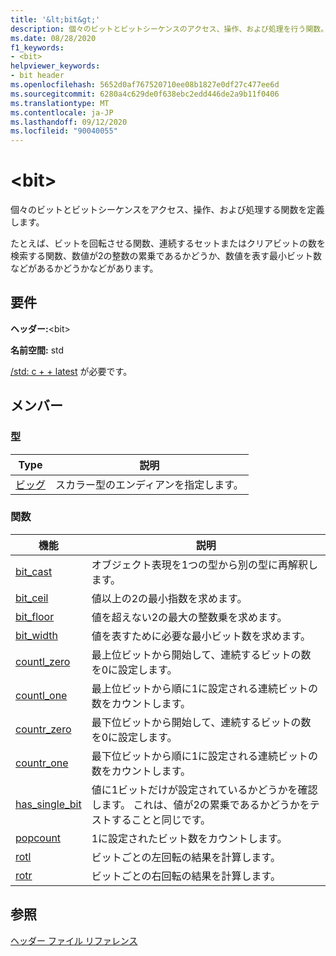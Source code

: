 ```yaml
---
title: '&lt;bit&gt;'
description: 個々のビットとビットシーケンスのアクセス、操作、および処理を行う関数。
ms.date: 08/28/2020
f1_keywords:
- <bit>
helpviewer_keywords:
- bit header
ms.openlocfilehash: 5652d0af767520710ee08b1827e0df27c477ee6d
ms.sourcegitcommit: 6280a4c629de0f638ebc2edd446de2a9b11f0406
ms.translationtype: MT
ms.contentlocale: ja-JP
ms.lasthandoff: 09/12/2020
ms.locfileid: "90040055"
---
```

# <a name="ltbitgt"></a>&lt;bit&gt;

個々のビットとビットシーケンスをアクセス、操作、および処理する関数を定義します。

たとえば、ビットを回転させる関数、連続するセットまたはクリアビットの数を検索する関数、数値が2の整数の累乗であるかどうか、数値を表す最小ビット数などがあるかどうかなどがあります。

## <a name="requirements"></a>要件

**ヘッダー:**\<bit>

**名前空間:** std

[/std: c + + latest](../build/reference/std-specify-language-standard-version.md) が必要です。

## <a name="members"></a>メンバー

### <a name="types"></a>型

| Type | 説明 |
|--------|----------|
| [ビッグ](bit-enum.md) | スカラー型のエンディアンを指定します。 |

### <a name="functions"></a>関数

| 機能 | 説明 |
|-----|-----|
|[bit_cast](bit-functions.md#bit_cast) | オブジェクト表現を1つの型から別の型に再解釈します。 |
|[bit_ceil](bit-functions.md#bit_ceil) | 値以上の2の最小指数を求めます。 |
|[bit_floor](bit-functions.md#bit_floor) | 値を超えない2の最大の整数乗を求めます。 |
|[bit_width](bit-functions.md#bit_width) | 値を表すために必要な最小ビット数を求めます。 |
|[countl_zero](bit-functions.md#countl_zero) | 最上位ビットから開始して、連続するビットの数を0に設定します。 |
|[countl_one](bit-functions.md#countl_one) | 最上位ビットから順に1に設定される連続ビットの数をカウントします。 |
|[countr_zero](bit-functions.md#countr_zero) | 最下位ビットから開始して、連続するビットの数を0に設定します。 |
|[countr_one](bit-functions.md#countl_one) | 最下位ビットから順に1に設定される連続ビットの数をカウントします。 |
|[has_single_bit](bit-functions.md#has_single_bit) | 値に1ビットだけが設定されているかどうかを確認します。 これは、値が2の累乗であるかどうかをテストすることと同じです。 |
|[popcount](bit-functions.md#popcount) | 1に設定されたビット数をカウントします。 |
|[rotl](bit-functions.md#rotl) | ビットごとの左回転の結果を計算します。 |
|[rotr](bit-functions.md#rotr) | ビットごとの右回転の結果を計算します。 |

## <a name="see-also"></a>参照

[ヘッダー ファイル リファレンス](cpp-standard-library-header-files.md)